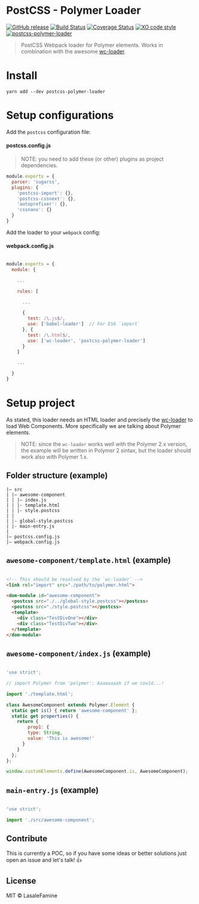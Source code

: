 # PostCSS - Polymer Loader

[![GitHub release](https://img.shields.io/github/release/PolymerX/postcss-polymer-loader.svg?style=flat-square)](https://github.com/PolymerX/postcss-polymer-loader)
[![Build Status](https://travis-ci.org/PolymerX/postcss-polymer-loader.svg?branch=master&style=flat-square)](https://travis-ci.org/PolymerX/postcss-polymer-loader)
[![Coverage Status](https://coveralls.io/repos/github/PolymerX/postcss-polymer-loader/badge.svg?branch=master&style=flat-square)](https://coveralls.io/github/PolymerX/postcss-polymer-loader?branch=master)
[![XO code style](https://img.shields.io/badge/code_style-XO-5ed9c7.svg?style=flat-square)](https://github.com/sindresorhus/xo)
[![postcss-polymer-loader](https://img.shields.io/badge/polymerX-postcss--polymer--loader-%23435877.svg?style=flat-square)](https://github.com/PolymerX/postcss-polymer-loader)

> PostCSS Webpack loader for Polymer elements. Works in combination with the awesome [wc-loader](https://github.com/aruntk/wc-loader).

# Install

    yarn add --dev postcss-polymer-loader

# Setup configurations

Add the `postcss` configuration file:

#### postcss.config.js

> NOTE: you need to add these (or other) plugins as project dependencies.

```js
module.exports = {
  parser: 'sugarss',
  plugins: {
    'postcss-import': {},
    'postcss-cssnext': {},
    'autoprefixer': {},
    'cssnano': {}
  }
}
```

Add the loader to your `webpack` config:

#### webpack.config.js

```js

module.exports = {
  module: {

    ...

    rules: [

      ...

      {
        test: /\.js$/,
        use: ['babel-loader']  // For ES6 `import`
      }, {
        test: /\.html$/,
        use: ['wc-loader', 'postcss-polymer-loader']
      }
    ]

    ...

  }
}

```


# Setup project

As stated, this loader needs an HTML loader and precisely the [wc-loader](https://github.com/aruntk/wc-loader) to load Web Components. More specifically we are talking about Polymer elements.
> NOTE: since the `wc-loader` works well with the Polymer 2.x version, the example will be written in Polymer 2 sintax, but the loader should work also with Polymer 1.x.

## Folder structure (example)

    |– src
    | |– awesome-component
    | | |– index.js
    | | |- template.html
    | | |- style.postcss
    | |
    | |- global-style.postcss
    | |- main-entry.js
    |
    |– postcss.config.js
    |– webpack.config.js

## `awesome-component/template.html` (example)

```html

<!-- This should be resolved by the `wc-loader` -->
<link rel="import" src="./path/to/polymer.html">

<dom-module id="awesome-component">
  <postcss src="./../global-style.postcss"></postcss>
  <postcss src="./style.postcss"></postcss>
  <template>
    <div class="TestDivOne"></div>
    <div class="TestDivTwo"></div>
  </template>
</dom-module>

```

## `awesome-component/index.js` (example)

```js

'use strict';

// import Polymer from 'polymer'; Aaaaaaaah if we could...!

import './template.html';

class AwesomeComponent extends Polymer.Element {
  static get is() { return 'awesome-component' };
  static get properties() {
    return {
        prop1: {
        type: String,
        value: 'This is awesome!'
      }
    }
  };
};

window.customElements.define(AwesomeComponent.is, AwesomeComponent);

```

## `main-entry.js` (example)

```js

'use strict';

import './src/awesome-component';

```


## Contribute

This is currently a POC, so if you have some ideas or better solutions just open an issue and let's talk! :+1:

## License

MIT © LasaleFamine